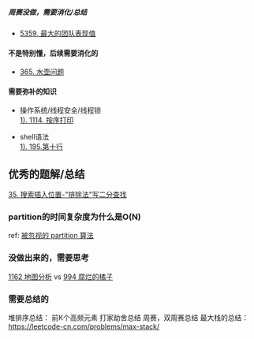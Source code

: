 ##### 周赛没做，需要消化/总结
- [5359. 最大的团队表现值](https://leetcode-cn.com/problems/maximum-performance-of-a-team/)  

#### 不是特别懂，后续需要消化的
- [365. 水壶问题](https://leetcode-cn.com/problems/water-and-jug-problem/)

#### 需要弥补的知识
- 操作系统/线程安全/线程锁      
[1). 1114. 按序打印](https://leetcode-cn.com/problems/print-in-order/solution/1114-an-xu-da-yin-python3de-5chong-jie-fa-by-tuotu/)

- shell语法      
[1). 195.第十行](https://leetcode-cn.com/problems/tenth-line/solution/3chong-fang-shi-by-thson/)


## 优秀的题解/总结
[35. 搜索插入位置-"排除法"写二分查找](https://leetcode-cn.com/problems/search-insert-position/solution/te-bie-hao-yong-de-er-fen-cha-fa-fa-mo-ban-python-/)


### partition的时间复杂度为什么是O(N)

ref: [被忽视的 partition 算法](https://www.jianshu.com/p/daebe1596ca6)


### 没做出来的，需要思考

[1162	地图分析](https://leetcode-cn.com/problems/as-far-from-land-as-possible) vs
[994 腐烂的橘子](https://leetcode-cn.com/problems/rotting-oranges)  

### 需要总结的

堆排序总结： 前K个高频元素
打家劫舍总结
周赛，双周赛总结
最大栈的总结：https://leetcode-cn.com/problems/max-stack/
